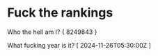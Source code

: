 # Fuck the rankings

Who the hell am I?
{ 8249843 }

What fucking year is it?
[ 2024-11-26T05:30:00Z ]
